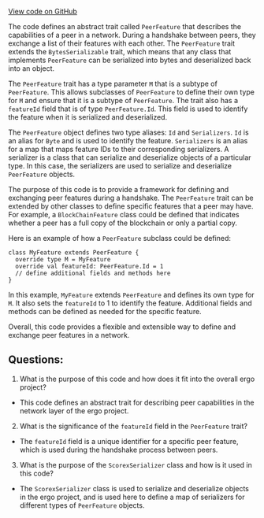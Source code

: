 [View code on GitHub](https://github.com/ergoplatform/ergo/src/main/scala/scorex/core/network/PeerFeature.scala)

The code defines an abstract trait called `PeerFeature` that describes the capabilities of a peer in a network. During a handshake between peers, they exchange a list of their features with each other. The `PeerFeature` trait extends the `BytesSerializable` trait, which means that any class that implements `PeerFeature` can be serialized into bytes and deserialized back into an object. 

The `PeerFeature` trait has a type parameter `M` that is a subtype of `PeerFeature`. This allows subclasses of `PeerFeature` to define their own type for `M` and ensure that it is a subtype of `PeerFeature`. The trait also has a `featureId` field that is of type `PeerFeature.Id`. This field is used to identify the feature when it is serialized and deserialized. 

The `PeerFeature` object defines two type aliases: `Id` and `Serializers`. `Id` is an alias for `Byte` and is used to identify the feature. `Serializers` is an alias for a map that maps feature IDs to their corresponding serializers. A serializer is a class that can serialize and deserialize objects of a particular type. In this case, the serializers are used to serialize and deserialize `PeerFeature` objects. 

The purpose of this code is to provide a framework for defining and exchanging peer features during a handshake. The `PeerFeature` trait can be extended by other classes to define specific features that a peer may have. For example, a `BlockChainFeature` class could be defined that indicates whether a peer has a full copy of the blockchain or only a partial copy. 

Here is an example of how a `PeerFeature` subclass could be defined:

```
class MyFeature extends PeerFeature {
  override type M = MyFeature
  override val featureId: PeerFeature.Id = 1
  // define additional fields and methods here
}
```

In this example, `MyFeature` extends `PeerFeature` and defines its own type for `M`. It also sets the `featureId` to 1 to identify the feature. Additional fields and methods can be defined as needed for the specific feature. 

Overall, this code provides a flexible and extensible way to define and exchange peer features in a network.
## Questions: 
 1. What is the purpose of this code and how does it fit into the overall ergo project?
- This code defines an abstract trait for describing peer capabilities in the network layer of the ergo project.

2. What is the significance of the `featureId` field in the `PeerFeature` trait?
- The `featureId` field is a unique identifier for a specific peer feature, which is used during the handshake process between peers.

3. What is the purpose of the `ScorexSerializer` class and how is it used in this code?
- The `ScorexSerializer` class is used to serialize and deserialize objects in the ergo project, and is used here to define a map of serializers for different types of `PeerFeature` objects.